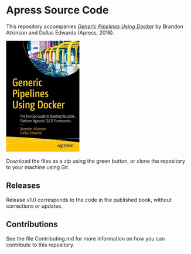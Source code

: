 # Apress Source Code

This repository accompanies [*Generic Pipelines Using Docker*](https://www.apress.com/9781484236543) by Brandon Atkinson and Dallas Edwards (Apress, 2018).

[comment]: #cover
![Cover image](9781484236543.jpg)

Download the files as a zip using the green button, or clone the repository to your machine using Git.

## Releases

Release v1.0 corresponds to the code in the published book, without corrections or updates.

## Contributions

See the file Contributing.md for more information on how you can contribute to this repository.